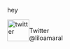 <p>hey</p>

<p>
<img align="middle" width="50" height="50" src="https://image.flaticon.com/icons/png/512/124/124021.png" alt="twitter" style="float:left;width:50px;height:50px;align:middle"> <br>Twitter</br> @liloamaral
</p>
